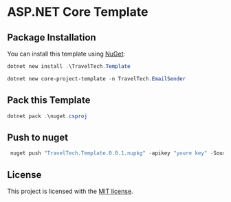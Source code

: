 # ASP.NET Core Template

## Package Installation

You can install this template using [NuGet](https://www.nuget.org/packages/TravelTech.Template):

```powershell
dotnet new install .\TravelTech.Template
```

```powershell
dotnet new core-project-template -n TravelTech.EmailSender
```

## Pack this Template

```powershell
dotnet pack .\nuget.csproj
```

## Push to nuget

```powershell
 nuget push "TravelTech.Template.0.0.1.nupkg" -apikey "youre key" -Source "https://api.nuget.org/v3/index.json"
```

## License

This project is licensed with the [MIT license](LICENSE).
